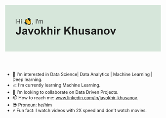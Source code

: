 ![](header.png)

</br>
</br>


- 👀 I’m interested in Data Science| Data Analytics | Machine Learning | Deep learning.
- 📈 I’m currently learning Machine Learning.
- 💼 I’m looking to collaborate on Data Driven Projects.
- 📫 How to reach me:  www.linkedin.com/in/javokhir-khusanov.
- 😎 Pronoun: he/him
- ⚡️ Fun fact: I watch videos with 2X speed and don't watch movies.

<!---
Javokheer/Javokheer is a ✨ special ✨ repository because its `README.md` (this file) appears on your GitHub profile.
You can click the Preview link to take a look at your changes.
--->



